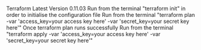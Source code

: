 #####
Terraform Latest Version 0.11.03
Run from the terminal "terraform init" in order to initialise the configuration file 
Run from the terminal "terraform plan -var 'access_key=your access key here' -var 'secret_key=your secret key here'"
Once terraform plan runs successfully 
Run from the terminal "terraform apply -var 'access_key=your access key here' -var 'secret_key=your secret key here'"




####
